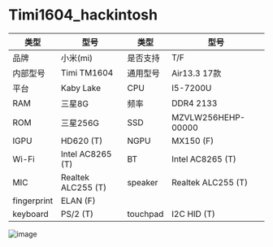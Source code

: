 # Timi1604_hackintosh
| 类型                    | 型号                                                         |  类型                    | 型号                                                         | 
| ----------------------- | ------------------------------------------------------------ | ----------------------- | ------------------------------------------------------------ | 
 | 品牌| 小米(mi) | 是否支持|T/F|
 |  内部型号 |  Timi TM1604|   通用型号 | Air13.3 17款 | 
|  平台 |Kaby Lake| CPU|I5-7200U|
|RAM|三星8G|频率|DDR4 2133|
|ROM|三星256G|SSD|MZVLW256HEHP-00000|
|IGPU|HD620 (T)|NGPU|MX150 (F)|
|Wi-Fi|Intel AC8265 (T)|BT|Intel AC8265 (T)|
|MIC|Realtek ALC255 (T)|speaker|Realtek ALC255 (T)|
|fingerprint|ELAN (F)|||
|keyboard|PS/2 (T)|touchpad|I2C HID (T)|

![image](https://github.com/xhrzg2017/Timi1604_hackintosh/assets/34803905/26e516f7-555c-4fdc-8e2c-cae7ee92fae2)
